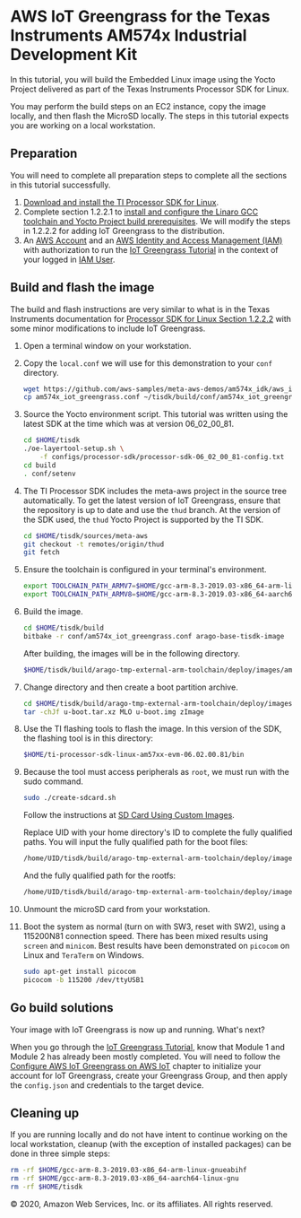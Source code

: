# AWS IoT Greengrass for the Texas Instruments AM574x Industrial Development Kit

In this tutorial, you will build the Embedded Linux image using the Yocto Project delivered as part of the Texas Instruments Processor SDK for Linux.

You may perform the build steps on an EC2 instance, copy the image locally, and then flash the MicroSD locally.  The steps in this tutorial expects you are working on a local workstation.

## Preparation

You will need to complete all preparation steps to complete all the sections in this tutorial successfully.

1. [Download and install the TI Processor SDK for Linux](http://software-dl.ti.com/processor-sdk-linux/esd/docs/latest/linux/Overview/Download_and_Install_the_SDK.html).
2. Complete section 1.2.2.1 to [install and configure the Linaro GCC toolchain and Yocto Project build prerequisites](http://software-dl.ti.com/processor-sdk-linux/esd/docs/latest/linux/Overview_Building_the_SDK.html#prerequisites-one-time-setup). We will modify the steps in 1.2.2.2 for adding IoT Greengrass to the distribution.
4. An [AWS Account](https://aws.amazon.com/free) and an [AWS Identity and Access Management (IAM)](https://aws.amazon.com/iam/) with authorization to run the [IoT Greengrass Tutorial](https://docs.aws.amazon.com/greengrass/latest/developerguide/gg-gs.html) in the context of your logged in [IAM User](https://docs.aws.amazon.com/IAM/latest/UserGuide/introduction_identity-management.html).

## Build and flash the image

The build and flash instructions are very similar to what is in the Texas Instruments documentation for [Processor SDK for Linux Section 1.2.2.2](http://software-dl.ti.com/processor-sdk-linux/esd/docs/latest/linux/Overview_Building_the_SDK.html#build-steps) with some minor modifications to include IoT Greengrass.

1. Open a terminal window on your workstation.
2. Copy the `local.conf` we will use for this demonstration to your `conf` directory.

   ```bash
   wget https://github.com/aws-samples/meta-aws-demos/am574x_idk/aws_iot_greengrass/am574x_iot_greengrass.conf
   cp am574x_iot_greengrass.conf ~/tisdk/build/conf/am574x_iot_greengrass.conf
   ```
3. Source the Yocto environment script.  This tutorial was written using the latest SDK at the time which was at version 06_02_00_81.

   ```bash
   cd $HOME/tisdk
   ./oe-layertool-setup.sh \
       -f configs/processor-sdk/processor-sdk-06_02_00_81-config.txt
   cd build
   . conf/setenv
   ```

4. The TI Processor SDK includes the meta-aws project in the source tree automatically. To get the latest version of IoT Greengrass, ensure that the repository is up to date and use the `thud` branch.  At the version of the SDK used, the `thud` Yocto Project is supported by the TI SDK.

   ```bash
   cd $HOME/tisdk/sources/meta-aws
   git checkout -t remotes/origin/thud
   git fetch
   ```

5. Ensure the toolchain is configured in your terminal's environment.

   ```bash
   export TOOLCHAIN_PATH_ARMV7=$HOME/gcc-arm-8.3-2019.03-x86_64-arm-linux-gnueabihf
   export TOOLCHAIN_PATH_ARMV8=$HOME/gcc-arm-8.3-2019.03-x86_64-aarch64-linux-gnu
   ```
6. Build the image.

   ```bash
   cd $HOME/tisdk/build
   bitbake -r conf/am574x_iot_greengrass.conf arago-base-tisdk-image
   ```

   After building, the images will be in the following directory.

   ```bash
   $HOME/tisdk/build/arago-tmp-external-arm-toolchain/deploy/images/am57xx-evm
   ```   
7. Change directory and then create a boot partition archive.

   ```bash
   cd $HOME/tisdk/build/arago-tmp-external-arm-toolchain/deploy/images/am57xx-evm
   tar -chJf u-boot.tar.xz MLO u-boot.img zImage
   ```

9. Use the TI flashing tools to flash the image.  In this version of the SDK, the flashing tool is in this directory:

   ```bash
   $HOME/ti-processor-sdk-linux-am57xx-evm-06.02.00.81/bin
   ```

10. Because the tool must access peripherals as `root`, we must run with the sudo command.

    ```bash
    sudo ./create-sdcard.sh
    ```

    Follow the instructions at [SD Card Using Custom Images](http://software-dl.ti.com/processor-sdk-linux/esd/docs/latest/linux/Overview/Processor_SDK_Linux_create_SD_card_script.html#sd-card-using-custom-images).

    Replace UID with your home directory's ID to complete the fully qualified paths.  You will input the fully qualified path for the boot files:

    ```bash
    /home/UID/tisdk/build/arago-tmp-external-arm-toolchain/deploy/images/am57xx-evm/u-boot.tar.xz
    ```

    And the fully qualified path for the rootfs:

    ```bash
    /home/UID/tisdk/build/arago-tmp-external-arm-toolchain/deploy/images/am57xx-evm/arago-base-tisdk-image-am57xx-evm-20200409163450.rootfs.tar.xz
    ```
11. Unmount the microSD card from your workstation.

11. Boot the system as normal (turn on with SW3, reset with SW2), using a 115200N81 connection speed.  There has been mixed results using `screen` and `minicom`.  Best results have been demonstrated on `picocom` on Linux and `TeraTerm` on Windows.

    ```bash
    sudo apt-get install picocom
    picocom -b 115200 /dev/ttyUSB1
    ```

## Go build solutions

Your image with IoT Greengrass is now up and running.  What's next?

When you go through the [IoT Greengrass Tutorial](https://docs.aws.amazon.com/greengrass/latest/developerguide/gg-gs.html), know that Module 1 and Module 2 has already been mostly completed.  You will need to follow the [Configure AWS IoT Greengrass on AWS IoT](https://docs.aws.amazon.com/greengrass/latest/developerguide/gg-config.html) chapter to initialize your account for IoT Greengrass, create your Greengrass Group, and then apply the `config.json` and credentials to the target device.

## Cleaning up

If you are running locally and do not have intent to continue working on the local workstation, cleanup (with the exception of installed packages) can be done in three simple steps:

```bash
rm -rf $HOME/gcc-arm-8.3-2019.03-x86_64-arm-linux-gnueabihf
rm -rf $HOME/gcc-arm-8.3-2019.03-x86_64-aarch64-linux-gnu
rm -rf $HOME/tisdk
```


© 2020, Amazon Web Services, Inc. or its affiliates. All rights reserved.
